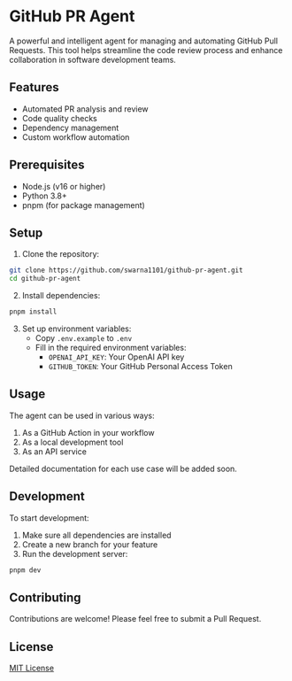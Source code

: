 # GitHub PR Agent

A powerful and intelligent agent for managing and automating GitHub Pull Requests. This tool helps streamline the code review process and enhance collaboration in software development teams.

## Features

- Automated PR analysis and review
- Code quality checks
- Dependency management
- Custom workflow automation

## Prerequisites

- Node.js (v16 or higher)
- Python 3.8+
- pnpm (for package management)

## Setup

1. Clone the repository:
```bash
git clone https://github.com/swarna1101/github-pr-agent.git
cd github-pr-agent
```

2. Install dependencies:
```bash
pnpm install
```

3. Set up environment variables:
   - Copy `.env.example` to `.env`
   - Fill in the required environment variables:
     - `OPENAI_API_KEY`: Your OpenAI API key
     - `GITHUB_TOKEN`: Your GitHub Personal Access Token

## Usage

The agent can be used in various ways:

1. As a GitHub Action in your workflow
2. As a local development tool
3. As an API service

Detailed documentation for each use case will be added soon.

## Development

To start development:

1. Make sure all dependencies are installed
2. Create a new branch for your feature
3. Run the development server:
```bash
pnpm dev
```

## Contributing

Contributions are welcome! Please feel free to submit a Pull Request.

## License

[MIT License](LICENSE) 